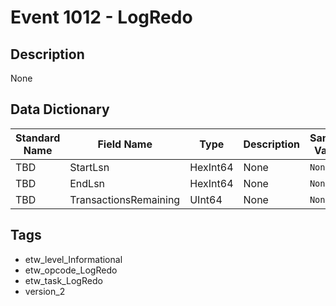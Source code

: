 # Event 1012 - LogRedo

## Description
None

## Data Dictionary
|Standard Name|Field Name|Type|Description|Sample Value|
|---|---|---|---|---|
|TBD|StartLsn|HexInt64|None|`None`|
|TBD|EndLsn|HexInt64|None|`None`|
|TBD|TransactionsRemaining|UInt64|None|`None`|

## Tags
* etw_level_Informational
* etw_opcode_LogRedo
* etw_task_LogRedo
* version_2